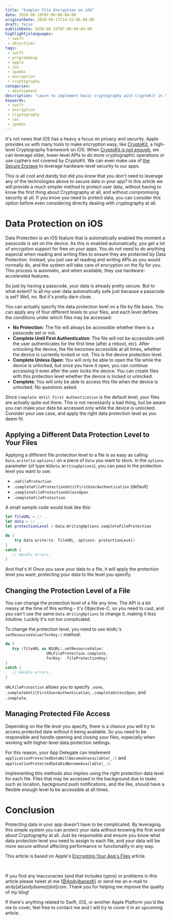 ```yaml
---
title: "Simpler File Encryption on iOS"
date: 2020-08-19T07:00:00-04:00
originalDate: 2020-08-17T14:22:06-04:00
draft: false
publishDate: 2020-08-19T07:00:00-04:00
highlightjslanguages:
 - swift
 - objectivec
tags:
 - swift
 - programming
 - apple
 - ios
 - ipados
 - encryption
 - cryptography
categories:
 - development
description: "Learn to implement basic cryptography with CryptoKit in Swift."
keywords:
 - swift
 - encryption
 - cryptography
 - ios
 - ipados
---
```


It's not news that iOS has a heavy a focus on privacy and security. Apple provides us with many tools to make encryption easy, like [CryptoKit](https://www.andyibanez.com/posts/common-cryptographic-operations-with-cryptokit/), a high-level Cryptography framework on iOS. When [CryptoKit is not enough](https://www.andyibanez.com/posts/cryptokit-not-enough/), we can leverage older, lower-level APIs to do more cryptographic operations or use cyphers not covered by CryptoKit. We can even make use of [the Secure Enclave](https://www.andyibanez.com/posts/cryptokit-secure-enclave/) to leverage hardware-level security to our apps.

This is all cool and dandy but did you know that you don't need to leverage any of the technologies above to secure data in your app? In this article we will provide a much simpler method to protect user data, without having to know the first thing about Cryptography at all, and without compromising security at all. If you know you need to protect data, you can consider this option before even considering directly dealing with cryptography at all.

# Data Protection on iOS

Data Protection is an iOS feature that is automatically enabled the moment a passcode is set on the device. As this is enabled automatically, you get a lot of encryption support for free on your apps. You do not need to do anything especial when reading and writing files to ensure they are protected by Data Protection. Instead, you just use all reading and writing APIs as you would normally do, and the system will take care of encryption on the fly for you. This process is automatic, and when available, they use hardware-accelerated features.

So just by having a passcode, your data is already pretty secure. But to what extent? Is all my user data automatically safe just because a passcode is set? Well, no. But it's pretty darn close.

You can actually specify the data protection level on a file by file basis. You can apply any of four different levels to your files, and each level defines the conditions under which files may be accessed:

* **No Protection**: The file will always be accessible whether there is a passcode set or not.
* **Complete Until First Authentication**: The file will not be accessible until the user authenticates for the first time (after a reboot, etc). After unlocking the device, the file becomes accessible at all times, whether the device is currently locked or not. This is the device protection level.
* **Complete Unless Open**: You will only be able to open the file while the device is unlocked, but once you have it open, you can continue accessing it even after the user locks the device. You can create files with this protection level whether the device is locked or unlocked.
* **Complete**: You will only be able to access this file when the device is unlocked. No questions asked.

Since `Complete Until First Authentication` is the default level, your files are actually quite out there. This is not necessarily a bad thing, but be aware you can make your data be accessed only while the device is unlocked. Consider your use case, and apply the right data protection level as you deem fit.

## Applying a Different Data Protection Level to Your Files

Applying a different file protection level to a file is as easy as calling `Data.write(to:options)` on a piece of `Data` you want to store. In the `options` parameter (of type `NSData.WritingOptions`), you can pass in the protection level you want to use:

* `.noFileProtection`
* `.completeFileProtectionUntilFirstUserAuthentication` (default)
* `.completeFileProtectionUnlessOpen`
* `.completeFileProtection`

A small sample code would look like this:

```swift
let fileURL = // ...
let data = // ...
let protectionLevel = Data.WritingOptions.completeFileProtection

do {
    try data.write(to: fileURL, options: protectionLevel)
}
catch {
   // Handle errors.
}
```

And that's it! Once you save your data to a file, it will apply the protection level you want, protecting your data to the level you specify.

## Changing the Protection Level of a File

You can change the protection level of a file any time. The API is a bit messy at the time of this writing - it's Objective-C, so you need to cast, and you can't use the same `Data.WritingOptions` to change it, making it less intuitive. Luckily it's not too complicated.

To change the protection level, you need to use `NSURL`'s `setResourceValue(forKey:)` method:

```swift
do {
   try (fileURL as NSURL).setResourceValue(
                  URLFileProtection.complete,
                  forKey: .fileProtectionKey)
}
catch {
   // Handle errors.
}
``` 

`URLFileProtection` allows you to specify `.none`, `.completeUntilFirstUserAuthentication`, `.completeUnlessOpen`, and `.complete`.

## Managing Protected File Access

Depending on the file level you specify, there is a chance you will try to access protected data without it being available. So you need to be responsible and handle opening and closing your files, especially when working with higher-level data protection settings.

For this reason, your App Delegate can implement ` applicationProtectedDataWillBecomeUnavailable(_:)` and `applicationProtectedDataDidBecomeAvailable(_:)`.

Implementing this methods also implies using the right protection data level for each file. Files that may be accessed in the background due to tasks such as location, background push notifications, and the like, should have a flexible enough level to be accessible at all times.

# Conclusion

Protecting data in your app doesn't have to be complicated. By leveraging this simple system you can protect your data without knowing the first word about Cryptography at all. Just be responsible and ensure you know what data protection level you need to assign to each file, and your data will be more secure without affecting performance or functionality in any way.

This article is based on Apple's [Encrypting Your App's Files](https://developer.apple.com/documentation/uikit/protecting_the_user_s_privacy/encrypting_your_app_s_files) article.

<br>

If you find any inaccuracies (and that includes typos) or problems in this article please tweet at me ([@AndyIbanezK](https://twitter.com/AndyIbanezK)) or send me an e-mail to andy[at]andyibanez[dot]com. Thank you for helping me improve the quality of my blog!

If there's anything related to Swift, iOS, or another Apple Platform you'd like me to cover, feel free to contact me and I will try to cover it in an upcoming article.